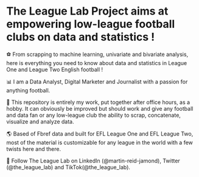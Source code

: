 # The League Lab Project aims at empowering low-league football clubs on data and statistics !

⚽ From scrapping to machine learning, univariate and bivariate analysis, here is everything you need to know about data and statistics in League One and League Two English football !

📊 I am a Data Analyst, Digital Marketer and Journalist with a passion for anything football. 

📂 This repository is entirely my work, put together after office hours, as a hobby. It can obviously be improved but should work and give any football and data fan or any low-league club the ability to scrap, concatenate, visualize and analyze data.

🌎 Based of Fbref data and built for EFL League One and EFL League Two, most of the material is customizable for any league in the world with a few twists here and there.

📢 Follow The League Lab on LinkedIn (@martin-reid-jamond), Twitter (@the_league_lab) and TikTok(@the_league_lab).
